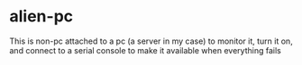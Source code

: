 alien-pc
========

This is non-pc attached to a pc (a server in my case) to monitor it, turn it on, and connect to a serial console to make it available when everything fails
